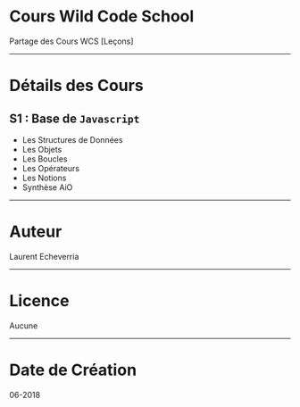 # Cours Wild Code School

Partage des Cours WCS [Leçons]

---

# Détails des Cours

## S1 : Base de `Javascript`
* Les Structures de Données
* Les Objets
* Les Boucles
* Les Opérateurs
* Les Notions
* Synthèse AiO

---

# Auteur

Laurent Echeverria 

---

# Licence

Aucune

---

# Date de Création

06-2018
